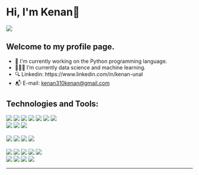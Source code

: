 # Hi, I'm Kenan👋

<img src="https://github-readme-stats.vercel.app/api?username=KenannUnall"/>

## Welcome to my profile page. 

<ul>
  <li>🎯 I'm currently working on the Python programming language. </li>
  <li>👨🏻‍💻 I’m currently data science and machine learning.</li>
  <li>🔍 Linkedin: <a href"https://www.linkedin.com/in/kenan-unal/">https://www.linkedin.com/in/kenan-unal<a/></li>
  <li>📬 E-mail: <a href="mailto:kenan310kenan@gmail.com">kenan310kenan@gmail.com</a></li>
</ul>


## Technologies and Tools:
<img src="https://img.shields.io/badge/Python-FFD43B?style=for-the-badge&logo=python&logoColor=blue" />  <img src="https://img.shields.io/badge/Jupyter-F37626.svg?&style=for-the-badge&logo=Jupyter&logoColor=white"/>  <img src="https://img.shields.io/badge/PyCharm-000000.svg?&style=for-the-badge&logo=PyCharm&logoColor=white"/>  <img src="https://img.shields.io/badge/conda-342B029.svg?&style=for-the-badge&logo=anaconda&logoColor=white"/>  <img src="https://img.shields.io/badge/Numpy-777BB4?style=for-the-badge&logo=numpy&logoColor=white"/>  <img src="https://img.shields.io/badge/Pandas-2C2D72?style=for-the-badge&logo=pandas&logoColor=white"/>  <img src="https://img.shields.io/badge/R-276DC3?style=for-the-badge&logo=r&logoColor=white"/> 
<br/> <img src="https://img.shields.io/badge/Microsoft%20SQL%20Server-CC2927?style=for-the-badge&logo=microsoft%20sql%20server&logoColor=white"/>  <img src="https://img.shields.io/badge/PostgreSQL-316192?style=for-the-badge&logo=postgresql&logoColor=white">  <img src="https://img.shields.io/badge/MySQL-005C84?style=for-the-badge&logo=mysql&logoColor=white" />  
<br><img src="https://img.shields.io/badge/HTML5-E34F26?style=for-the-badge&logo=html5&logoColor=white"/>  <img src="https://img.shields.io/badge/CSS3-1572B6?style=for-the-badge&logo=css3&logoColor=white"/>  <img src="https://img.shields.io/badge/Bootstrap-563D7C?style=for-the-badge&logo=bootstrap&logoColor=white"/>  <img src="https://img.shields.io/badge/.NET-512BD4?style=for-the-badge&logo=dotnet&logoColor=white"/>  
<br> <img src="https://img.shields.io/badge/C-00599C?style=for-the-badge&logo=c&logoColor=white"/>   <img src="https://img.shields.io/badge/Java-ED8B00?style=for-the-badge&logo=java&logoColor=white"/>  <img src="https://img.shields.io/badge/C%23-239120?style=for-the-badge&logo=c-sharp&logoColor=white"/>   <img src="https://img.shields.io/badge/C%2B%2B-00599C?style=for-the-badge&logo=c%2B%2B&logoColor=white"/>  <img src="https://img.shields.io/badge/Dart-0175C2?style=for-the-badge&logo=dart&logoColor=white"/> 
<br> <img src="https://img.shields.io/badge/Visual_Studio-5C2D91?style=for-the-badge&logo=visual%20studio&logoColor=white"/>  <img src="https://img.shields.io/badge/Visual_Studio_Code-0078D4?style=for-the-badge&logo=visual%20studio%20code&logoColor=white"/>  <img src="https://img.shields.io/badge/Flutter-02569B?style=for-the-badge&logo=flutter&logoColor=white"/>   <img src="https://img.shields.io/badge/Adobe%20Photoshop-31A8FF?style=for-the-badge&logo=Adobe%20Photoshop&logoColor=black"/>  
<hr>

